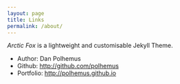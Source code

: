 ```yaml
---
layout: page
title: Links
permalink: /about/
---
```

*Arctic Fox* is a lightweight and customisable Jekyll Theme.

* Author: Dan Polhemus
* Github: http://github.com/polhemus
* Portfolio: http://polhemus.github.io